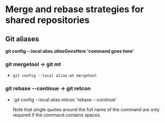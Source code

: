 # Merge and rebase strategies for shared repositories

## Git aliases

**git config --local alias._aliasGoesHere_ 'command goes here'**

### git mergetool -> git mt
* `git config --local alias.mt mergetool`

### git rebase --continue -> git retcon
* `git config --local alias.retcon 'rebase --continue'

  Note that single quotes around the full name of the command are only required if the command contains spaces.
